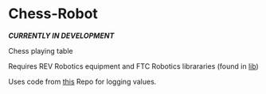# Chess-Robot
***CURRENTLY IN DEVELOPMENT***

Chess playing table

Requires REV Robotics equipment and FTC Robotics librararies (found in [lib](lib))

Uses code from [this](https://github.com/StPaulAcademy/HOMAR-FTC-Library/blob/master/src/main/java/edu/spa/ftclib/internal/Log.java) Repo for logging values.
